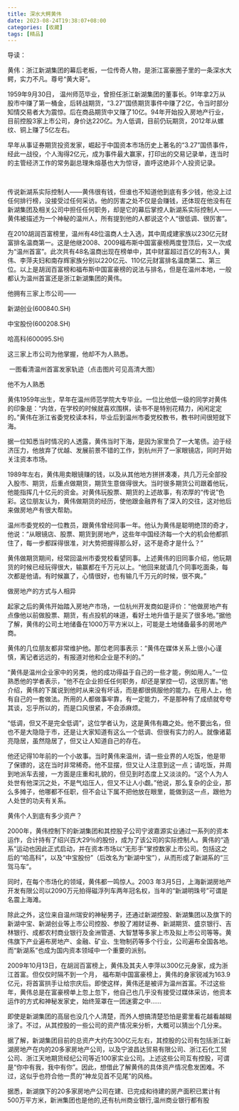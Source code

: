 ```yaml
---
title: 深水大鳄黄伟
date: 2023-08-24T19:38:07+08:00
categories: [收藏]
tags: [精品]
---
```


导读：

黄伟：浙江新湖集团的幕后老板，一位传奇人物，是浙江富豪圈子里的一条深水大鳄，实力不凡。尊号“黄大哥”。

1959年9月30日， 温州师范毕业，曾担任浙江新湖集团的董事长。91年拿2万从股市中赚了第一桶金，后转战期货，“3.27”国债期货事件中赚了2亿，令当时部分知情交易者大为震惊。后在商品期货中又赚了10亿。94年开始投入房地产行业，目前控股3家上市公司，身价达220亿。为人低调，目前仍玩期货，2012年从螺纹、铜上赚了5亿左右。


早年从事证券期货投资发家，崛起于中国资本市场历史上著名的“3.27”国债事件，经此一战役，个人淘得2亿元，成为事件最大赢家，打印出的交易记录单，连当时的主管经济工作的常务副总理朱熔基也大为惊讶，直呼这绝非个人投资记录。

 

传说新湖系实际控制人——黄伟很有钱，但谁也不知道他到底有多少钱，他没上过任何排行榜，没接受过任何采访。他的厉害之处不仅是会赚钱，还体现在他没有在新湖集团及相关公司中担任任何职务，却是它的幕后掌控人新湖系实际控制人——黄伟被描述为一个神秘的温州人，所有提到他的人都说这个人“很低调、很厉害”。

在2010胡润百富榜里，温州有48位温商人士入选，其中周成建家族以230亿元财富排名温商第一。这是他继2008、2009福布斯中国富豪榜两度登顶后，又一次成为“温州首富”。此次共有48名温商出现在榜单中，其中财富超过百亿的有3人，黄伟、李萍夫妇和南存辉家族分别以220亿元、110亿元财富排名温商第二、第三位。以上是胡润百富榜和福布斯中国富豪榜的说法与排名，但是在温州本地，一般都认为温州首富还是浙江新湖集团的黄伟。

他拥有三家上市公司——

新湖创业(600840.SH)

中宝股份(600208.SH)

哈高科(600095.SH)

这三家上市公司为他掌握，他却不为人熟悉。

 一图看清温州首富发家轨迹（点击图片可见高清大图）


他不为人熟悉

黄伟1959年出生，早年在温州师范学院大专毕业。一位比他低一级的同学对黄伟的印象是：“内敛，在学校的时候就喜欢围棋，读书不是特别花精力，闲闲定定的。”黄伟在浙江省委党校读本科，毕业后到温州市委党校教书，教书时间很短就下海。

据一位知悉当时情况的人透露，黄伟当时下海，是因为家里负了一大笔债。迫于经济压力，他放弃了优越、发展前景不错的工作，到杭州开了一家眼镜店，同时开始关注资本市场。

1989年左右，黄伟用卖眼镜赚的钱，以及从其他地方拼拼凑凑，共几万元全部投入股市、期货，后重点做期货，期货生意做得很大。当时很多期货公司跟着他玩，他能指挥几十亿元的资金。对黄伟玩股票、期货的上述故事，有浓厚的“传说”色彩。这位朋友认为，黄伟做期货的经历，使他跟金融界有了深入的交往，这对他后来做房地产有很大帮助。

温州市委党校的一位教员，跟黄伟曾经同事一年。他认为黄伟是聪明绝顶的奇才，他说：“从眼镜店、股票、期货到房地产，这些年中国经济每一个大的机会他都抓住了，每一步都踩得很准，对大势把握得那么好，这不是奇才是什么？”

黄伟做期货期间，经常回温州市委党校看望同事。上述黄伟的旧同事介绍，他玩期货的时候已经玩得很大，输赢都在千万元以上。“他回来就请几个同事吃面条，每次都是他请。有时候赢了，心情很好，也有输几千万元的时候，很不爽。”


做房地产的方式与人相异

起家之后的黄伟开始踏入房地产市场，一位杭州开发商如是评价：“他做房地产有点像他以前做股票、期货，有点投机的味道，看好土地升值于是买了很多地。”据他了解，黄伟的公司土地储备在1000万平方米以上，可能是土地储备最多的房地产商。

黄伟的几位朋友都非常维护他。那位老同事表示：“黄伟在媒体关系上很小心谨慎，离记者远远的，有报道对他和企业是不利的。”

“黄伟是温州企业家中的另类，他的成功得益于自己的一些才能，例如用人。”一位熟悉他的学者表示，“他不在企业担任任何职务，却还是掌控一切，这很厉害。”他介绍，黄伟的下属说到他时从来没有坏话，而是都很佩服他的能力。在用人上，他有自己的一套做法。所用的人都做事牢靠，有一定能力，不是那种有了成绩就夸夸其谈，忘乎所以的，而是口风很紧，不会添麻烦。

“低调，但又不是完全低调”，这位学者认为，这是黄伟有趣之处。他不要出名，但也不是大隐隐于市，还是让大家知道有这么一个低调、但很有实力的人。就像诸葛亮隐居，虽然隐居了，但又让人知道自己的存在。

他还记得10年前的一个小故事。当时黄伟来温州，请一些业界的人吃饭，他是带了保镖的，这在当时非常稀奇。他不显摆，但又让人注意到这一点；请吃饭，并周到地派车去接，一方面是庄重和礼貌的，但见到时态度上又淡淡的。“这个人为人处世有他深沉之处，不是气焰压人，但又不让人小觑。”他说，那么复杂的企业，那么多摊子，他哪都不任职，但不会让下属不把他放在眼里，能做到这一点，跟他为人处世的功夫有关系。


黄伟个人到底有多少资产？

2000年，黄伟控制下的新湖集团和其控股子公司宁波嘉源实业通过一系列的资本运作，合计持有了绍兴百大29％的股份，成为了该公司的实际控制人。黄伟的“造系”运动也因此正式启动，并在资本市场以“无形手”掌控数家上市公司。包括这之后的“哈高科”，以及“中宝股份”（后改名为“新湖中宝”），从而形成了新湖系的“三驾马车”。

同时，在每个市场化的领域，黄伟都一鸣惊人。2003 年3月5日，上海新湖房地产开发有限公司以2090万元拍得磁浮列车两年冠名权，当年的“新湖明珠号”可谓是名震上海滩。

除此之外，这位来自温州瑞安的神秘男子，还通过新湖控股、新湖集团以及旗下的新湖中宝、新湖创业等上市公司控股、参股了湘财证券、新湖期货、盛京银行、吉林银行、成都农村商业银行及金洲管道、大智慧等多家上市及拟上市公司等等。黄伟旗下产业遍布房地产、金融、矿业、生物制药等多个行业，公司遍布全国各地。而“新湖系”也成为国内资本领域中一个重要的派别。

2009年10月13日，在胡润百富榜上，黄伟及其夫人李萍以300亿元身家，成为浙江首富。但仅仅时隔不到一个月， 福布斯中国富豪榜上，黄伟的身家锐减为163.9亿元，将首富拱手让给宗庆后。即使这样，黄伟还是被评为温州首富。不过这些年，黄伟总是在富豪榜单上忽上忽下，他自己也几乎没有接受过媒体采访，他资本运作的方式和神秘发家史，始终笼罩在一团迷雾之中……

即使是新湖集团的高层也没几个人清楚，而外人想搞清楚恐怕是雾里看花越看越糊涂了。不过，从其控股的一些公司的资产情况来分析，大概可以猜出个几分来。

据了解，新湖集团目前的总资产大约在300亿元左右，其控股的公司有包括浙江新湖房地产在内的20多家房地产公司，以及宁波昌达贸易有限公司、浙江石化工贸公司、浙江天地期货经纪公司等近100家实业公司。上述这些公司互有控股，可谓是“你中有我，我中有你”。因此，想借此了解黄伟的具体资产情况愈发困难。不过，这似乎也符合他一贯的“神龙见首不见尾”的风格。

据悉，新湖旗下的20多家房地产公司在建、已完成和待建的房产面积已累计有500万平方米，新洲集团也是他的,还有杭州商业银行,温州商业银行都有股